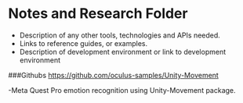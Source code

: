 # Notes and Research Folder

- Description of any other tools, technologies and APIs needed.  
- Links to reference guides, or examples.
- Description of development environment or link to development environment

###Githubs
https://github.com/oculus-samples/Unity-Movement

  -Meta Quest Pro emotion recognition using Unity-Movement package.
